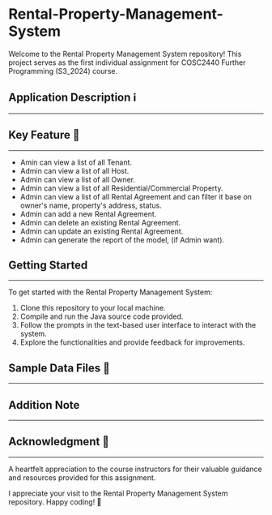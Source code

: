 # Rental-Property-Management-System
Welcome to the Rental Property Management System repository! This project serves as the
first individual assignment for COSC2440 Further Programming (S3_2024) course.

## Application Description ℹ️
_____

## Key Feature 🔑
___
- Amin can view a list of all Tenant.
- Admin can view a list of all Host.
- Admin can view a list of all Owner.
- Admin can view a list of all Residential/Commercial Property.
- Admin can view a list of all Rental Agreement and can filter it base on owner's name, property's address, status.
- Admin can add a new Rental Agreement.
- Admin can delete an existing Rental Agreement.
- Admin can update an existing Rental Agreement.
- Admin can generate the report of the model, (if Admin want).

## Getting Started
_____
To get started with the Rental Property Management System:

1. Clone this repository to your local machine.
2. Compile and run the Java source code provided.
3. Follow the prompts in the text-based user interface to interact with the system.
4. Explore the functionalities and provide feedback for improvements.

## Sample Data Files 📁
___

## Addition Note
___

## Acknowledgment 🙏
___
A heartfelt appreciation to the course instructors for their valuable guidance 
and resources provided for this assignment.

I appreciate your visit to the Rental Property
Management System repository. Happy coding! 🎉